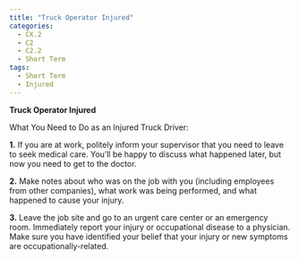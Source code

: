 ```yaml
---
title: "Truck Operator Injured"
categories:
  - CX.2
  - C2
  - C2.2
  - Short Term
tags:
  - Short Term
  - Injured
---
```


**Truck Operator Injured**

What You Need to Do as an Injured Truck Driver:

**1.** If you are at work, politely inform your supervisor that you need to leave to seek medical care. You’ll be happy to discuss what happened later, but now you need to get to the doctor.

**2.** Make notes about who was on the job with you (including employees from other companies), what work was being performed, and what happened to cause your injury.

**3.**	Leave the job site and go to an urgent care center or an emergency room. Immediately report your injury or occupational disease to a physician.  Make sure you have identified your belief that your injury or new symptoms are occupationally-related.
